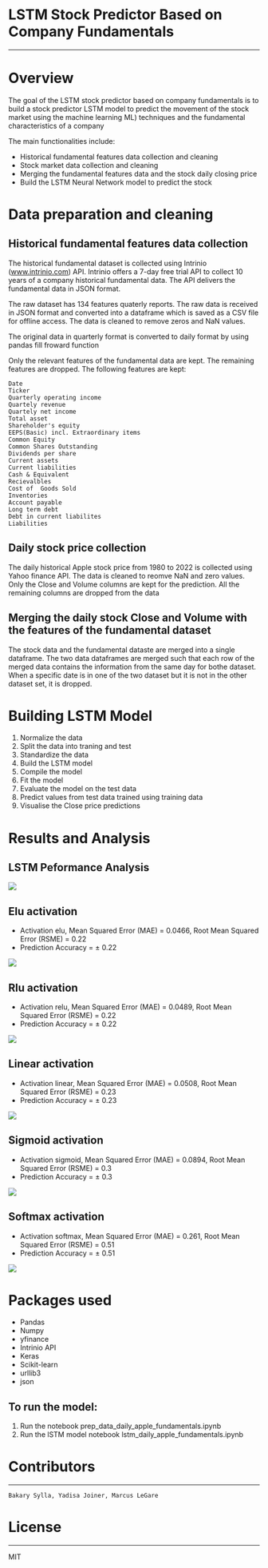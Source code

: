 # LSTM Stock Predictor Based on Company Fundamentals
---

# Overview
The goal of the LSTM stock predictor based on company fundamentals is to build a stock predictor LSTM model to predict the movement of the stock market using  the machine learning ML) techniques and the fundamental characteristics of a company

The main functionalities include:
- Historical fundamental features data collection and cleaning
- Stock market data collection and cleaning
- Merging the fundamental features data and the stock daily closing price
- Build the LSTM Neural Network model to predict the stock 

# Data preparation and cleaning
## Historical fundamental features data collection
The historical fundamental dataset is collected using Intrinio (www.intrinio.com) API. Intrinio offers a 7-day free trial API to collect 10 years of a company historical fundamental data. The API delivers the fundamental data in JSON format.

The raw dataset has 134 features quaterly reports. The raw data is received in JSON format and converted into a dataframe which is saved as a CSV file for offline access. The data is cleaned to remove zeros and NaN values.

The original data in quarterly format is converted to daily format by using pandas fill froward function

Only the relevant features of the fundamental data are kept. The remaining features are dropped. The following features are kept:

    Date
    Ticker
    Quarterly operating income
    Quartely revenue
    Quartely net income
    Total asset
    Shareholder's equity
    EEPS(Basic) incl. Extraordinary items
    Common Equity
    Common Shares Outstanding
    Dividends per share
    Current assets
    Current liabilities
    Cash & Equivalent
    Recievalbles
    Cost of  Goods Sold
    Inventories
    Account payable
    Long term debt
    Debt in current liabilites
    Liabilities  
    

## Daily stock price collection
The daily historical Apple stock price from 1980 to 2022 is collected using Yahoo finance API. The data is cleaned to reomve NaN and zero values. Only the Close and Volume columns are kept for the prediction. All the remaining columns are dropped from the data

## Merging the daily stock Close and Volume with the features of the fundamental dataset
The stock data and the fundamental dataste are merged into a single dataframe. The two data dataframes are merged such that each row of the merged data contains the information from the same day for bothe dataset. When a specific date is in one of the two dataset but it is not in the other dataset set, it is dropped.

# Building LSTM Model
1. Normalize the data
2. Split the data into traning and test 
3. Standardize the data
4. Build the LSTM model
5. Compile the model
6. Fit the model
7. Evaluate the model on the test data
7. Predict values from test data trained using training data
8. Visualise the Close price predictions

# Results and Analysis
## LSTM Peformance Analysis
<img src="images/LSTM_analysis.png">

## Elu activation
- Activation elu, Mean Squared Error (MAE) = 0.0466, Root Mean Squared Error (RSME) = 0.22
- Prediction Accuracy = ± 0.22
<img src="images/LSTM_activation_elu.png">

## Rlu activation
- Activation relu, Mean Squared Error (MAE) = 0.0489, Root Mean Squared Error (RSME) = 0.22
- Prediction Accuracy = ± 0.22
<img src="images/LSTM_activation_relu.png">

## Linear activation
- Activation linear, Mean Squared Error (MAE) = 0.0508, Root Mean Squared Error (RSME) = 0.23
- Prediction Accuracy = ± 0.23
<img src="images/LSTM_activation_linear.png">

## Sigmoid activation
- Activation sigmoid, Mean Squared Error (MAE) = 0.0894, Root Mean Squared Error (RSME) = 0.3
- Prediction Accuracy = ± 0.3
<img src="images/LSTM_activation_sigmoid.png">

## Softmax activation
- Activation softmax, Mean Squared Error (MAE) = 0.261, Root Mean Squared Error (RSME) = 0.51
- Prediction Accuracy = ± 0.51
<img src="images/LSTM_activation_softmax.png">

# Packages used
- Pandas
- Numpy
- yfinance
- Intrinio API
- Keras
- Scikit-learn
- urllib3
- json
	
## To run the model:
1. Run the notebook prep_data_daily_apple_fundamentals.ipynb
2. Run the lSTM model notebook lstm_daily_apple_fundamentals.ipynb
# Contributors
---
	Bakary Sylla, Yadisa Joiner, Marcus LeGare

# License
---
MIT
